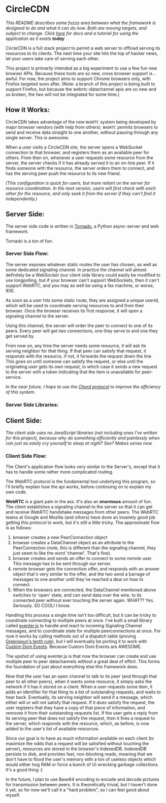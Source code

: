 # CircleCDN

_This README describes some fuzzy area between what the framework is _designed_ to do and what it _can do now_.  Both are moving targets, and subject to change.  Click [here]() for docs and a tutorial for using the application as it exists **today**_

CircleCDN is a full stack project to permit a web server to offload serving its resources to its clients.  The next time your site hits the top of hacker news, let your users take care of serving each other. 

This project is primarily intended as a big experiment to use a few fun new browser APIs.  Because these tools are so new, cross browser support is... awful.  For now, the project aims to support Chrome browsers only, with Firefox targeted soon after. (Note: a branch of this project is being built to support Firefox, but because the webrtc-datachannel apis are so new and so broken, the two will not be integrated for some time.)

## How it Works:

CircleCDN takes advantage of the new `WebRTC` system being developed by major browser vendors (with help from others).  `WebRTC` permits browsers to send and receive data straight to one another, without passing through any single server.  This is awesome.  

When a user visits a CircleCDN site, the server opens a WebSocket connection to that browser, and registers them as an available peer for others.  From then on, whenever a user requests some resource from the server, the server checks if it has already served it to an on-line peer.  If it finds someone with the resource, the server orders them to connect, and has the serving peer push the resource to its new friend. 

_(This configuration is quick for users, but more reliant on the server for resource coordination.  In the next version, users will first check with each other for the resource, and only seek it from the server if they can't find it independently.)_


## Server Side:

The server side code is written in [Tornado](http://www.tornadoweb.org/en/stable/), a Python async-server and web framework.  

Tornado is a ton of fun.  

### Server Side Flow:

The server exposes whatever static routes the user has chosen, as well as some dedicated signaling channel.  In practice the channel will almost definitely be a WebSocket (our client side library could easily be modified to use longpolling, but if your browser can't support WebSockets, then it can't support WebRTC, and you may as well be using a fax machine, or worse, IE6).  

As soon as a user hits some static route, they are assigned a unique userid, which will be used to coordinate serving resources to and from their browser.  Once the browser receives its first response, it will open a signaling channel to the server.  

Using this channel, the server will order the peer to connect to one of its peers.  Every peer will get two connections, one they serve to and one they get served by.  

From now on, any time the server needs some resource, it will ask its serving neighbor for that thing.  If that peer can satisfy that request, it responds with the resource, if not, it forwards the request down the line.  This goes on until someone can satisfy the request, or else until the originating user gets its own request, in which case it sends a new request to the server with a token indicating that the item is unavailable for peer-service.  


_In the near future, I hope to use the [Chord protocol](http://en.wikipedia.org/wiki/Chord_(peer-to-peer)) to improve the efficiency of this system._

### Server Side Libraries:


## Client Side:

_The client side uses no JavaScript libraries (not including ones I've written for this project), because why do something efficiently and painlessly when can just as easily cry yourself to sleep at night?  See?  Makes sense now._

### Client Side Flow:

The Client's application flow looks very similar to the Server's, except that it has to handle some rather more complicated routing.  

The WebRTC protocol is the fundamental tool underlying this program, so I'll briefly explain how the api works, before continuing on to explain my own code.

**WebRTC** is a giant pain in the ass.  It's also an **enormous** amount of fun.  The client establishes a signaling channel to the server so that it can get and receive WebRTC handshake messages from other peers.  The WebRTC teams at Google and Mozilla (and others) have done an insanely good job getting this protocol to work, but it's still a little tricky.  The approximate flow is as follows: 

1. browser creates a new PeerConnection object
2. browser creates a DataChannel object as an attribute to the PeerConnection (note, this is different than the signaling channel, they just seem to like the word 'channel'.  That's fine).
3. browser creates and sends an offer to connect to some remote user.  This message has to be sent through our server.
4. remote browser gets the connection offer, and responds with an answer object that's very similar to the offer, and the two send a barrage of messages to one another until they've reached a deal on how to connect.  
5. When the browsers are connected, the DataChannel mentioned above switches to 'open' state, and can send data over the wire, to its connected peer without ever touching the server again.  WHAT?? Yes. Seriously.  SO COOL!  I know.

Handling this process a single time isn't too difficult, but it can be tricky to coordinate connecting to multiple peers at once.  I've built a small library called [eventer.js](https://github.com/mbildner/CircleCDN/blob/master/static/javascript/eventer.js) to handle and react to incoming Signaling Channel messages, and to coordinate state for multiple peerconnections at once.  For now it works by calling methods out of a dispatch table (proving [Greenspun's tenth rule](http://en.wikipedia.org/wiki/Greenspun's_tenth_rule)), but I will eventually be porting it to work with [Custom Dom Events](https://developer.mozilla.org/en-US/docs/Web/API/CustomEvent).  Because Custom Dom Events are AWESOME.

The upshot of using eventer.js is that now the browser can create and use multiple peer to peer datachannels without a great deal of effort.  This forms the foundation of just about everything else this framework does.

Now that the user has an open channel to talk to its peer (and through that peer to all other peers), when it wants some resource, it simply asks the network if it has it stored on a client.  When a user requests some item, it adds an identifier for that thing to a list of outstanding requests, and waits to hear back.  Eventually, its serving neighbor will send it a message, which either will or will not satisfy that request.  If it does satisfy the request, the user registers that they have a copy of that piece of information, and removes it from their outstanding requests list.  If the user gets a reply from its serving peer that does not satisfy the request, then it fires a request to the server, which responds with the resource, which, as before, is now added to the user's list of available resources.

Since our goal is to have as much information available on each client (to maximize the odds that a request will be satisfied without touching the server), resources are stored in the browser's IndexedDB.  IndexedDB persists to disk, and provides fast, non-blocking reads, meaning that we don't have to flood the user's memory with a ton of useless objects which would either hog RAM or force a bunch of UI wrecking garbage collections.  It's a good thing :)

In the future, I plan to use Base64 encoding to encode and decode pictures for transmission between peers.  It is theoretically trivial, but I haven't done it yet, so for now we'll call it a "hard problem", so I can feel good about myself.  
